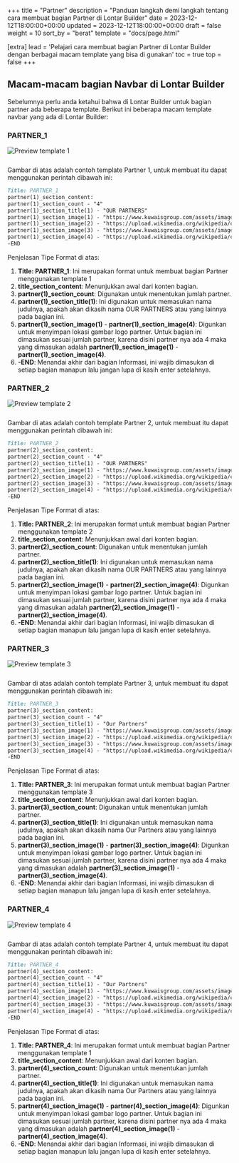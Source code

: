 +++
title = "Partner"
description = "Panduan langkah demi langkah tentang cara membuat bagian Partner di Lontar Builder"
date = 2023-12-12T18:00:00+00:00
updated = 2023-12-12T18:00:00+00:00
draft = false
weight = 10
sort_by = "berat"
template = "docs/page.html"

[extra]
lead = 'Pelajari cara membuat bagian Partner di Lontar Builder dengan berbagai macam template yang bisa di gunakan'
toc = true
top = false
+++

## Macam-macam bagian Navbar di Lontar Builder
Sebelumnya perlu anda ketahui bahwa di Lontar Builder untuk bagian partner ada beberapa template. Berikut ini beberapa macam template navbar yang ada di Lontar Builder:

### PARTNER_1

<img src="../partner_1.png" alt="Preview template 1" style="max-width: 100%; margin-bottom: 12px"/>

Gambar di atas adalah contoh template Partner 1, untuk membuat itu dapat menggunakan perintah dibawah ini:

```markdown
Title: PARTNER_1
partner(1)_section_content:
partner(1)_section_count - "4"
partner(1)_section_title(1) - "OUR PARTNERS"
partner(1)_section_image(1) - "https://www.kuwaisgroup.com/assets/images/logo.png"
partner(1)_section_image(2) - "https://upload.wikimedia.org/wikipedia/commons/thumb/b/bc/Telkomsel_2021_icon.svg/1200px-Telkomsel_2021_icon.svg.png"
partner(1)_section_image(3) - "https://www.kuwaisgroup.com/assets/images/panjimas_service.png"
partner(1)_section_image(4) - "https://upload.wikimedia.org/wikipedia/commons/9/9a/Kementerian_Agama_new_logo.png"
-END
```
Penjelasan Tipe Format di atas:

1. **Title: PARTNER_1**: Ini merupakan format untuk membuat bagian Partner menggunakan template 1
2. **title_section_content**: Menunjukkan awal dari konten bagian.
3. **partner(1)_section_count**: Digunakan untuk menentukan jumlah partner.
4. **partner(1)_section_title(1)**: Ini digunakan untuk memasukan nama judulnya, apakah akan dikasih nama OUR PARTNERS atau yang lainnya pada bagian ini.
5. **partner(1)_section_image(1)** - **partner(1)_section_image(4)**: Digunkan untuk menyimpan lokasi gambar logo partner. Untuk bagian ini dimasukan sesuai jumlah partner, karena disini partner nya ada 4 maka yang dimasukan adalah **partner(1)_section_image(1)** - **partner(1)_section_image(4)**.
6. **-END**: Menandai akhir dari bagian Informasi, ini wajib dimasukan di setiap bagian manapun lalu jangan lupa di kasih enter setelahnya.

### PARTNER_2

<img src="../partner_2.png" alt="Preview template 2" style="max-width: 100%; margin-bottom: 12px"/>

Gambar di atas adalah contoh template Partner 2, untuk membuat itu dapat menggunakan perintah dibawah ini:

```markdown
Title: PARTNER_2
partner(2)_section_content:
partner(2)_section_count - "4"
partner(2)_section_title(1) - "OUR PARTNERS"
partner(2)_section_image(1) - "https://www.kuwaisgroup.com/assets/images/logo.png"
partner(2)_section_image(2) - "https://upload.wikimedia.org/wikipedia/commons/thumb/b/bc/Telkomsel_2021_icon.svg/1200px-Telkomsel_2021_icon.svg.png"
partner(2)_section_image(3) - "https://www.kuwaisgroup.com/assets/images/panjimas_service.png"
partner(2)_section_image(4) - "https://upload.wikimedia.org/wikipedia/commons/9/9a/Kementerian_Agama_new_logo.png"
-END
```
Penjelasan Tipe Format di atas:

1. **Title: PARTNER_2**: Ini merupakan format untuk membuat bagian Partner menggunakan template 2
2. **title_section_content**: Menunjukkan awal dari konten bagian.
3. **partner(2)_section_count**: Digunakan untuk menentukan jumlah partner.
4. **partner(2)_section_title(1)**: Ini digunakan untuk memasukan nama judulnya, apakah akan dikasih nama OUR PARTNERS atau yang lainnya pada bagian ini.
5. **partner(2)_section_image(1)** - **partner(2)_section_image(4)**: Digunkan untuk menyimpan lokasi gambar logo partner. Untuk bagian ini dimasukan sesuai jumlah partner, karena disini partner nya ada 4 maka yang dimasukan adalah **partner(2)_section_image(1)** - **partner(2)_section_image(4)**.
6. **-END**: Menandai akhir dari bagian Informasi, ini wajib dimasukan di setiap bagian manapun lalu jangan lupa di kasih enter setelahnya.

### PARTNER_3

<img src="../partner_3.png" alt="Preview template 3" style="max-width: 100%; margin-bottom: 12px"/>

Gambar di atas adalah contoh template Partner 3, untuk membuat itu dapat menggunakan perintah dibawah ini:

```markdown
Title: PARTNER_3
partner(3)_section_content:
partner(3)_section_count - "4"
partner(3)_section_title(1) - "Our Partners"
partner(3)_section_image(1) - "https://www.kuwaisgroup.com/assets/images/logo.png"
partner(3)_section_image(2) - "https://upload.wikimedia.org/wikipedia/commons/thumb/b/bc/Telkomsel_2021_icon.svg/1200px-Telkomsel_2021_icon.svg.png"
partner(3)_section_image(3) - "https://www.kuwaisgroup.com/assets/images/panjimas_service.png"
partner(3)_section_image(4) - "https://upload.wikimedia.org/wikipedia/commons/9/9a/Kementerian_Agama_new_logo.png"
-END
```
Penjelasan Tipe Format di atas:

1. **Title: PARTNER_3**: Ini merupakan format untuk membuat bagian Partner menggunakan template 3
2. **title_section_content**: Menunjukkan awal dari konten bagian.
3. **partner(3)_section_count**: Digunakan untuk menentukan jumlah partner.
4. **partner(3)_section_title(1)**: Ini digunakan untuk memasukan nama judulnya, apakah akan dikasih nama Our Partners atau yang lainnya pada bagian ini.
5. **partner(3)_section_image(1)** - **partner(3)_section_image(4)**: Digunkan untuk menyimpan lokasi gambar logo partner. Untuk bagian ini dimasukan sesuai jumlah partner, karena disini partner nya ada 4 maka yang dimasukan adalah **partner(3)_section_image(1)** - **partner(3)_section_image(4)**.
6. **-END**: Menandai akhir dari bagian Informasi, ini wajib dimasukan di setiap bagian manapun lalu jangan lupa di kasih enter setelahnya.

### PARTNER_4

<img src="../partner_4.png" alt="Preview template 4" style="max-width: 100%; margin-bottom: 12px"/>

Gambar di atas adalah contoh template Partner 4, untuk membuat itu dapat menggunakan perintah dibawah ini:

```markdown
Title: PARTNER_4
partner(4)_section_content:
partner(4)_section_count - "4"
partner(4)_section_title(1) - "Our Partners"
partner(4)_section_image(1) - "https://www.kuwaisgroup.com/assets/images/logo.png"
partner(4)_section_image(2) - "https://upload.wikimedia.org/wikipedia/commons/thumb/b/bc/Telkomsel_2021_icon.svg/1200px-Telkomsel_2021_icon.svg.png"
partner(4)_section_image(3) - "https://www.kuwaisgroup.com/assets/images/panjimas_service.png"
partner(4)_section_image(4) - "https://upload.wikimedia.org/wikipedia/commons/9/9a/Kementerian_Agama_new_logo.png"
-END
```
Penjelasan Tipe Format di atas:

1. **Title: PARTNER_4**: Ini merupakan format untuk membuat bagian Partner menggunakan template 1
2. **title_section_content**: Menunjukkan awal dari konten bagian.
3. **partner(4)_section_count**: Digunakan untuk menentukan jumlah partner.
4. **partner(4)_section_title(1)**: Ini digunakan untuk memasukan nama judulnya, apakah akan dikasih nama Our Partners atau yang lainnya pada bagian ini.
5. **partner(4)_section_image(1)** - **partner(4)_section_image(4)**: Digunkan untuk menyimpan lokasi gambar logo partner. Untuk bagian ini dimasukan sesuai jumlah partner, karena disini partner nya ada 4 maka yang dimasukan adalah **partner(4)_section_image(1)** - **partner(4)_section_image(4)**.
6. **-END**: Menandai akhir dari bagian Informasi, ini wajib dimasukan di setiap bagian manapun lalu jangan lupa di kasih enter setelahnya.